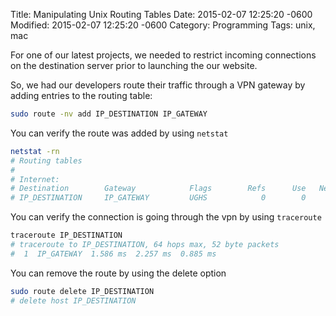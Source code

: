 Title: Manipulating Unix Routing Tables
Date: 2015-02-07 12:25:20 -0600
Modified: 2015-02-07 12:25:20 -0600
Category: Programming
Tags: unix, mac

For one of our latest projects, we needed to restrict incoming connections on the destination server prior to launching the our website.

So, we had our developers route their traffic through a VPN gateway by adding entries to the routing table:

``` bash
sudo route -nv add IP_DESTINATION IP_GATEWAY
```

You can verify the route was added by using `netstat`

``` bash
netstat -rn
# Routing tables
#
# Internet:
# Destination        Gateway            Flags        Refs      Use   Netif Expire
# IP_DESTINATION     IP_GATEWAY         UGHS            0        0     en0
```

You can verify the connection is going through the vpn by using `traceroute`

``` bash
traceroute IP_DESTINATION
# traceroute to IP_DESTINATION, 64 hops max, 52 byte packets
#  1  IP_GATEWAY  1.586 ms  2.257 ms  0.885 ms
```

You can remove the route by using the delete option

``` bash
sudo route delete IP_DESTINATION
# delete host IP_DESTINATION
```
